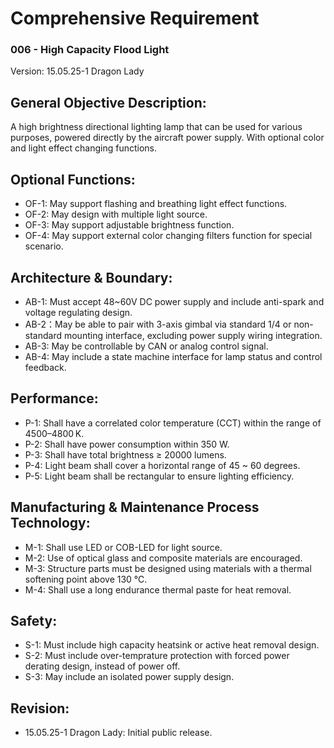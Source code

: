 # Comprehensive Requirement
### 006 - High Capacity Flood Light
Version: 15.05.25-1 Dragon Lady

## General Objective Description:
A high brightness directional lighting lamp that can be used for various purposes, powered directly by the aircraft power supply. With optional color and light effect changing functions.

## Optional Functions:
- OF-1: May support flashing and breathing light effect functions.
- OF-2: May design with multiple light source.
- OF-3: May support adjustable brightness function.
- OF-4: May support external color changing filters function for special scenario.

## Architecture & Boundary:
- AB-1: Must accept 48~60V DC power supply and include anti-spark and voltage regulating design.
- AB-2：May be able to pair with 3-axis gimbal via standard 1/4 or non-standard mounting interface, excluding power supply wiring integration.
- AB-3: May be controllable by CAN or analog control signal.
- AB-4: May include a state machine interface for lamp status and control feedback.

## Performance:
- P-1: Shall have a correlated color temperature (CCT) within the range of 4500–4800 K.
- P-2: Shall have power consumption within 350 W.
- P-3: Shall have total brightness ≥ 20000 lumens.
- P-4: Light beam shall cover a horizontal range of 45 ~ 60 degrees.
- P-5: Light beam shall be rectangular to ensure lighting efficiency.

## Manufacturing & Maintenance Process Technology:
- M-1: Shall use LED or COB-LED for light source.
- M-2: Use of optical glass and composite materials are encouraged.
- M-3: Structure parts must be designed using materials with a thermal softening point above 130 ℃.
- M-4: Shall use a long endurance thermal paste for heat removal.

## Safety:
- S-1: Must include high capacity heatsink or active heat removal design.
- S-2: Must include over-temprature protection with forced power derating design, instead of power off.
- S-3: May include an isolated power supply design.
  
## Revision:
- 15.05.25-1 Dragon Lady: Initial public release. 

